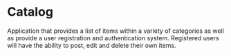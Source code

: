 # Catalog

Application that provides a list of items within a variety of categories as well as provide a user registration and authentication system. Registered users will have the ability to post, edit and delete their own items.
